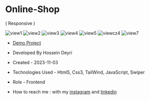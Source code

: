 # Online-Shop
( Responsive )

![view1](https://github.com/hossein-deyri/Online-Shop/assets/136192436/a7ec81ab-f7e6-4d14-aa0b-9025b9e7d0e4)
![view2](https://github.com/hossein-deyri/Online-Shop/assets/136192436/95eb842c-bd77-462a-81e4-bd0a0695e5ec)
![view3](https://github.com/hossein-deyri/Online-Shop/assets/136192436/714ea7d1-fd16-4c3d-bb4f-815f2af6491e)
![view4](https://github.com/hossein-deyri/Online-Shop/assets/136192436/d942927a-f0a9-4b79-ab86-e2e999dea4cc)
![view5](https://github.com/hossein-deyri/Online-Shop/assets/136192436/4845bbdc-1138-4a41-921b-16ed7080f2cc)
![viewcz4](https://github.com/hossein-deyri/Online-Shop/assets/136192436/10f1cd7d-973b-4b16-8c0e-cb6dadd5ad13)
![view7](https://github.com/hossein-deyri/Online-Shop/assets/136192436/2bbcf09e-858d-45d7-9819-c14d5ae11c7f)

- [Demo Project](https://hossein-deyri.github.io/Online-Shop/)

- Developed By Hossein Deyri

- Created - 2023-11-03

- Technologies Used - Html5, Css3, TailWind, JavaScript, Swiper

- Role - Frontend

- How to reach me : with my [instagram](https://www.instagram.com/hossein.deyri_web) and [linkedin](https://www.linkedin.com/in/hossein-deyri)





